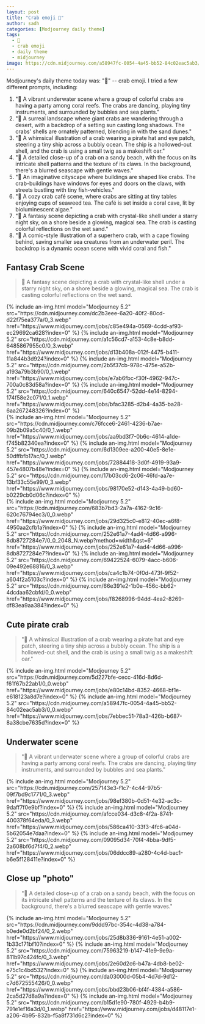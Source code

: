 ```yaml
---
layout: post
title: "Crab emoji 🦀"
author: sadh
categories: [Modjourney daily theme]
tags:
  - 🦀
  - crab emoji
  - daily theme
  - midjourney
image: https://cdn.midjourney.com/a58947fc-0054-4a45-bb52-84c02eac5ab3/0_0.webp
---
```


Modjourney's daily theme today was: "🦀" -- crab emoji. I tried a few different prompts, including:

1. "🦀 A vibrant underwater scene where a group of colorful crabs are having a party among coral reefs. The crabs are dancing, playing tiny instruments, and surrounded by bubbles and sea plants."
2. "🦀 A surreal landscape where giant crabs are wandering through a desert, with a backdrop of a setting sun casting long shadows. The crabs' shells are ornately patterned, blending in with the sand dunes."
3. "🦀 A whimsical illustration of a crab wearing a pirate hat and eye patch, steering a tiny ship across a bubbly ocean. The ship is a hollowed-out shell, and the crab is using a small twig as a makeshift oar."
4. "🦀 A detailed close-up of a crab on a sandy beach, with the focus on its intricate shell patterns and the texture of its claws. In the background, there's a blurred seascape with gentle waves."
5. "🦀 An imaginative cityscape where buildings are shaped like crabs. The crab-buildings have windows for eyes and doors on the claws, with streets bustling with tiny fish-vehicles."
6. "🦀 A cozy crab café scene, where crabs are sitting at tiny tables enjoying cups of seaweed tea. The café is set inside a coral cave, lit by bioluminescent algae."
7. "🦀 A fantasy scene depicting a crab with crystal-like shell under a starry night sky, on a shore beside a glowing, magical sea. The crab is casting colorful reflections on the wet sand."
8. "🦀 A comic-style illustration of a superhero crab, with a cape flowing behind, saving smaller sea creatures from an underwater peril. The backdrop is a dynamic ocean scene with vivid coral and fish."

## Fantasy Crab Scene

> 🦀 A fantasy scene depicting a crab with crystal-like shell under a starry
> night sky, on a shore beside a glowing, magical sea. The crab is casting
> colorful reflections on the wet sand.

</div>
<div class="row row-cols-1 row-cols-md-2">
{% include an-img.html model="Modjourney 5.2"
src="https://cdn.midjourney.com/dc2b3eee-6a20-40f2-80cd-d22f75ea377a/0_3.webp"
href="https://www.midjourney.com/jobs/c85e494a-0569-4cdd-af93-ec29692ca628?index=0"
%}
{% include an-img.html model="Modjourney 5.2"
src="https://cdn.midjourney.com/a1c56cd7-a153-4c8e-b8dd-6485867955c0/0_3.webp"
href="https://www.midjourney.com/jobs/d13b408a-012f-4475-b411-11a844b3d924?index=0"
%}
{% include an-img.html model="Modjourney 5.2"
src="https://cdn.midjourney.com/2b5f37cb-978c-475e-a52b-a193a79b3b90/0_1.webp"
href="https://www.midjourney.com/jobs/e7ab6fbc-f30f-4962-947c-700a0c83d58a?index=0"
%}
{% include an-img.html model="Modjourney 5.2"
src="https://cdn.midjourney.com/640c6547-52dd-4e14-8294-174f58e2c071/0_1.webp"
href="https://www.midjourney.com/jobs/bfac3285-d2b4-4a35-ba28-6aa267248326?index=0"
%}
</div>
<div class="row row-cols-2 row-cols-md-3">
{% include an-img.html model="Modjourney 5.2"
src="https://cdn.midjourney.com/c76fcce6-2461-4236-b7ae-09b2b09a5c40/0_1.webp"
href="https://www.midjourney.com/jobs/aa9bd3f7-0b6c-4614-a1de-f745b82340ea?index=0"
%}
{% include an-img.html model="Modjourney 5.2"
src="https://cdn.midjourney.com/6d1309ee-a200-40e5-8e1e-50dffbfb17ac/0_1.webp"
href="https://www.midjourney.com/jobs/72884418-3d0f-4919-93a9-457e4807b48e?index=0"
%}
{% include an-img.html model="Modjourney 5.2"
src="https://cdn.midjourney.com/17b03cd6-2c06-46fd-aa7e-13bf33c55e99/0_3.webp"
href="https://www.midjourney.com/jobs/98170e52-d143-4a49-bd60-b0229cb0d06c?index=0"
%}
</div>
<div class="row row-cols-2 row-cols-md-4">
{% include an-img.html model="Modjourney 5.2"
src="https://cdn.midjourney.com/683b7bd3-2a7a-4162-9c16-620c76794ec3/0_0.webp"
href="https://www.midjourney.com/jobs/29d325c0-e812-40ec-a6f8-4950aa2cfb1a?index=0"
%}
{% include an-img.html model="Modjourney 5.2"
src="https://cdn.midjourney.com/252e61a7-4ad4-4d66-a996-8db8727284e7/0_0_2048_N.webp?method=width&qst=6"
href="https://www.midjourney.com/jobs/252e61a7-4ad4-4d66-a996-8db8727284e7?index=0"
%}
{% include an-img.html model="Modjourney 5.2"
src="https://cdn.midjourney.com/69422524-6079-4acc-b606-09e492e68816/0_3.webp"
href="https://www.midjourney.com/jobs/ca4c1b74-0f0d-473f-9f52-a604f2a5103c?index=0"
%}
{% include an-img.html model="Modjourney 5.2"
src="https://cdn.midjourney.com/66e391e2-1b0e-456c-bb62-4dcdaa62cbfd/0_0.webp"
href="https://www.midjourney.com/jobs/f8268996-94dd-4ea2-8269-df83ea9aa384?index=0"
%}
</div>

## Cute pirate crab

> "🦀 A whimsical illustration of a crab wearing a pirate hat and eye patch,
> steering a tiny ship across a bubbly ocean. The ship is a hollowed-out shell,
> and the crab is using a small twig as a makeshift oar."

<div class="row row-cols-1 row-cols-md-2">
{% include an-img.html model="Modjourney 5.2"
src="https://cdn.midjourney.com/5d227bfe-cecc-416d-8d6d-f61f67b22ab1/0_0.webp"
href="https://www.midjourney.com/jobs/e80c14bd-8352-4668-bf1e-e618123a8d7e?index=0"
%}
{% include an-img.html model="Modjourney 5.2"
src="https://cdn.midjourney.com/a58947fc-0054-4a45-bb52-84c02eac5ab3/0_0.webp"
href="https://www.midjourney.com/jobs/7ebbec51-78a3-426b-b687-8a38cbe7635d?index=0"
%}
</div>

## Underwater scene

> "🦀 A vibrant underwater scene where a group of colorful crabs are having a
> party among coral reefs. The crabs are dancing, playing tiny instruments, and
> surrounded by bubbles and sea plants."

<div class="row row-cols-2 row-cols-md-3">
{% include an-img.html model="Modjourney 5.2"
src="https://cdn.midjourney.com/257143e3-f1c7-4c44-97b5-09f7bd9c1771/0_3.webp"
href="https://www.midjourney.com/jobs/98ef380b-0d51-4e32-ac3c-9daff7f0e9bf?index=0"
%}
{% include an-img.html model="Modjourney 5.2"
src="https://cdn.midjourney.com/afcce034-d3c8-4f2a-8741-400378f64eda/0_3.webp"
href="https://www.midjourney.com/jobs/586ca410-33f3-4fc6-a04d-5b62054e7daa?index=0"
%}
{% include an-img.html model="Modjourney 5.2"
src="https://cdn.midjourney.com/09095d34-70f4-4bba-9df5-2a608bf6d7f4/0_2.webp"
href="https://www.midjourney.com/jobs/06ddcc89-a280-4c4d-bac1-b6e5f128411e?index=0"
%}
</div>

## Close up "photo"

> "🦀 A detailed close-up of a crab on a sandy beach, with the focus on its
> intricate shell patterns and the texture of its claws. In the background,
> there's a blurred seascape with gentle waves."

<div class="row row-cols-2 row-cols-md-4">
{% include an-img.html model="Modjourney 5.2"
src="https://cdn.midjourney.com/9ddd97bc-354c-4d38-a784-b0ede0d2bf24/0_2.webp"
href="https://www.midjourney.com/jobs/25d8b336-9161-4e51-a002-1b33c171bf10?index=0"
%}
{% include an-img.html model="Modjourney 5.2"
src="https://cdn.midjourney.com/75963219-b147-41e9-9e9a-811b97c424fc/0_3.webp"
href="https://www.midjourney.com/jobs/2e60d2c6-b47a-4db8-be02-e75c1c4bd532?index=0"
%}
{% include an-img.html model="Modjourney 5.2"
src="https://cdn.midjourney.com/da03000d-05b4-4d7d-9d12-c7d672555426/0_0.webp"
href="https://www.midjourney.com/jobs/bbd23b06-bf4f-4384-a586-2ca5d27d8a9a?index=0"
%}
{% include an-img.html model="Modjourney 5.2"
src="https://cdn.midjourney.com/b15d1e90-780f-4929-b4b9-791e1ef16a3d/0_1.webp"
href="https://www.midjourney.com/jobs/d48117e1-a206-4b95-832b-f5a8f731d6c2?index=0"
%}
</div>
